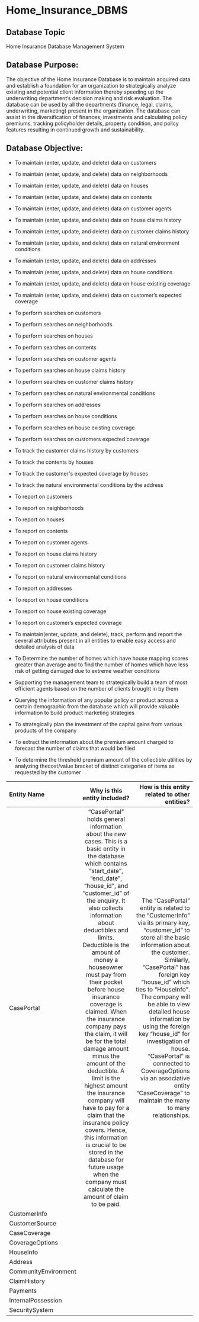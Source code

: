 # Home_Insurance_DBMS

## Database Topic
Home Insurance Database Management System

## Database Purpose:
The objective of the Home Insurance Database is to maintain acquired data and establish a foundation for an organization to strategically analyze existing and potential client information thereby speeding up the underwriting department’s decision making and risk evaluation. The database can be used by all the departments (finance, legal, claims, underwriting, marketing) present in the organization. The database can assist in the diversification of finances, investments and calculating policy premiums, tracking policyholder details, property condition, and policy features resulting in continued growth and sustainability.

## Database Objective:
  - To maintain (enter, update, and delete) data on customers
  - To maintain (enter, update, and delete) data on neighborhoods
  - To maintain (enter, update, and delete) data on houses
  - To maintain (enter, update, and delete) data on contents
  - To maintain (enter, update, and delete) data on customer agents
  - To maintain (enter, update, and delete) data on house claims history
  - To maintain (enter, update, and delete) data on customer claims history
  - To maintain (enter, update, and delete) data on natural environment conditions
  - To maintain (enter, update, and delete) data on addresses
  - To maintain (enter, update, and delete) data on house conditions
  - To maintain (enter, update, and delete) data on house existing coverage
  - To maintain (enter, update, and delete) data on customer’s expected coverage
  - To perform searches on customers
  - To perform searches on neighborhoods
  - To perform searches on houses
  - To perform searches on contents
  - To perform searches on customer agents
  - To perform searches on house claims history
  - To perform searches on customer claims history
  - To perform searches on natural environmental conditions
  - To perform searches on addresses
  - To perform searches on house conditions
  - To perform searches on house existing coverage
  - To perform searches on customers expected coverage
  - To track the customer claims history by customers
  - To track the contents by houses
  - To track the customer's expected coverage by houses
  - To track the natural environmental conditions by the address
  - To report on customers
  - To report on neighborhoods
  - To report on houses
  - To report on contents
  - To report on customer agents
  - To report on house claims history
  - To report on customer claims history
  - To report on natural environmental conditions
  - To report on addresses
  - To report on house conditions
  - To report on house existing coverage
  - To report on customer’s expected coverage

  - To maintain(enter, update, and delete), track, perform and report the several attributes present in all entities to enable easy access and detailed analysis of data
  - To Determine the number of homes which have house mapping scores greater than average and to find the number of homes which have less risk of getting damaged due to extreme weather conditions
  - Supporting the management team to strategically build a team of most efficient agents based on the number of clients brought in by them
  - Querying the information of any popular policy or product across a certain demographic from the database which will provide valuable information to build product marketing strategies
  - To strategically plan the investment of the capital gains from various products of the company
  - To extract the information about the premium amount charged to forecast the number of claims that would be filed
  - To determine the threshold premium amount of the collectible utilities by analyzing thecost/value bracket of distinct categories of items as requested by the customer

| Entity Name | Why is this entity included? | How is this entity related to other entities? |
| :---         |     :---:      |          ---: |
| CasePortal | “CasePortal” holds general information about the new cases. This is a basic entity in the database which contains “start_date”, “end_date”, “house_id”, and “customer_id” of the enquiry. It also collects information about deductibles and limits. Deductible is the amount of money a houseowner must pay from their pocket before house insurance coverage is claimed. When the insurance company pays the claim, it will be for the total damage amount minus the amount of the deductible. A limit is the highest amount the insurance company will have to pay for a claim that the insurance policy covers. Hence, this information is crucial to be stored in the database for future usage when the company must calculate the amount of claim to be paid. | The “CasePortal” entity is related to the “CustomerInfo” via its primary key, “customer_id” to store all the basic information about the customer. Similarly, “CasePortal” has foreign key “house_id” which ties to “HouseInfo”. The company will be able to view detailed house information by using the foreign key “house_id” for investigation of house. “CasePortal" is connected to CoverageOptions via an associative entity “CaseCoverage” to maintain the many to many relationships. |
| CustomerInfo |  |  |
| CustomerSource |  |  |
| CaseCoverage |  |  |
| CoverageOptions |  |  |
| HouseInfo |  |  |
| Address |  |  |
| CommunityEnvironment |  |  |
| ClaimHistory |  |  |
| Payments |  |  |
| InternalPossession |  |  |
| SecuritySystem |  |  |
